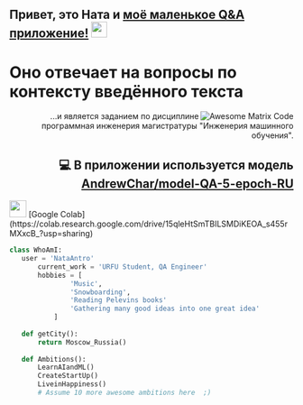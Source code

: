 ## Привет, это Ната и [моё маленькое Q&A приложение!](http://158.160.15.11:8501/)  <img src="https://media.giphy.com/media/hvRJCLFzcasrR4ia7z/giphy.gif" width="28px" height="28px">

<h1>Оно отвечает на вопросы по контексту введённого текста</h1> 

<img src = 'https://github.com/MarikIshtar007/MarikIshtar007/blob/master/images/matrix.gif' alt = 'Awesome Matrix Code' align='right'/>

<div style="text-align: right"> ...и является заданием по дисциплине программная инженерия магистратуры "Инженерия машинного обучения". 
	
## :computer: В приложении используется модель [AndrewChar/model-QA-5-epoch-RU](https://huggingface.co/AndrewChar/model-QA-5-epoch-RU/)
 </div> <img src = 'https://github.com/MarikIshtar007/MarikIshtar007/blob/master/images/python2.png' height='30'/> 
  [Google Colab](https://colab.research.google.com/drive/15qleHtSmTBILSMDiKEOA_s455rMXxcB_?usp=sharing)

 ```python
 class WhoAmI:
 	user = 'NataAntro'
		current_work = 'URFU Student, QA Engineer'
		hobbies = [
				'Music',
				'Snowboarding',
				'Reading Pelevins books'
				'Gathering many good ideas into one great idea'
			]
	
	def getCity():
		return Moscow_Russia()
	
	def Ambitions():
		LearnAIandML()
		CreateStartUp()
		LiveinHappiness()
		# Assume 10 more awesome ambitions here  ;)
	
 ```
 
 
 
